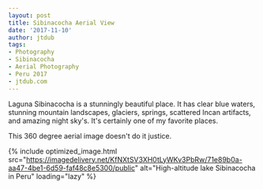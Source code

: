 ```yaml
---
layout: post
title: Sibinacocha Aerial View
date: '2017-11-10'
author: jtdub
tags:
- Photography
- Sibinacocha
- Aerial Photography
- Peru 2017
- jtdub.com
---
```


Laguna Sibinacocha is a stunningly beautiful place. It has clear blue waters, stunning mountain landscapes, glaciers, springs, scattered Incan artifacts, and amazing night sky's. It's certainly one of my favorite places.

This 360 degree aerial image doesn't do it justice.

{% include optimized_image.html
   src="https://imagedelivery.net/KfNXtSV3XH0tLyWKv3PbRw/71e89b0a-aa47-4be1-6d59-faf48c8e5300/public"
   alt="High-altitude lake Sibinacocha in Peru"
   loading="lazy" %}
